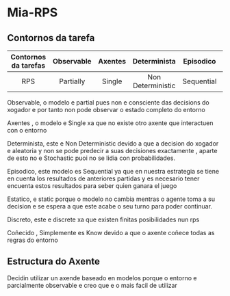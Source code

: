 # Mia-RPS


## Contornos da tarefa

| Contornos da tarefas | Observable | Axentes | Determinista | Episodico | Estatico | Discreto | Coñecido |
| :----: | :----: | :----: | :----: | :----: | :----: | :----: | :----: |
| RPS | Partially | Single | Non Deterministic | Sequential | static | Discrete | Know |

Observable, o modelo e partial pues non e consciente das decisions do xogador e por tanto non pode observar o estado completo do entorno

Axentes , o modelo e Single xa que no existe otro axente que interactuen con o entorno

Determinista, este e Non Deterministic devido a que a decision do xogador e aleatoria y non se pode predecir a suas decisiones exactamente , aparte de esto no e Stochastic puoi no se lidia con probabilidades.

Episodico, este modelo es Sequential ya que en nuestra estrategia se tiene en cuenta los resultados de anteriores partidas y es necesario tener encuenta estos resultados para seber quien ganara el juego

Estatico, e static porque o modelo no cambia mentras o agente toma a su decision e se espera a que este acabe o seu turno para poder continuar.

Discreto, este e discrete xa que existen finitas posibilidades  nun rps

Coñecido , Simplemente es Know devido a que o axente coñece todas as regras do entorno


## Estructura do Axente

Decidin utilizar un axende baseado en modelos porque o entorno e parcialmente observable e  creo que e o mais facil de utilizar 


